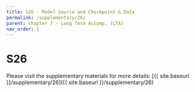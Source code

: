 ```yaml
---
title: S26 - Model Source and Checkpoint & Data 
permalink: /supplementary/26/
parent: Chapter 7 - Long Term Accomp. (LTA)
nav_order: 1
---
```


# S26

Please visit the supplementary materials for more details: [{{ site.baseurl }}/supplementary/26]({{ site.baseurl }}/supplementary/26)
